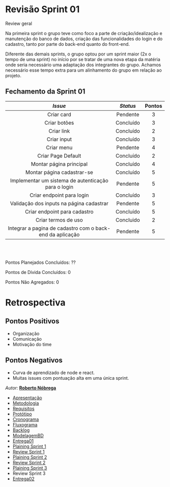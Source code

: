 # Revisão Sprint 01
<p align="justify">
Review geral

Na primeira sprint o grupo teve como foco a parte de criação/idealização e manutenção do banco de dados, criação das funcionalidades do login e do cadastro, tanto por parte do back-end quanto do front-end.

Diferente das demais sprints, o grupo optou por um sprint maior (2x o tempo de uma sprint) no início por se tratar de uma nova etapa da matéria onde seria necessário uma adaptação dos integrantes do grupo. Achamos necessário esse tempo extra para um alinhamento do grupo em relação ao projeto.

</p>

## Fechamento da Sprint 01    

| _Issue_ | _Status_ | Pontos |
| :-----: | :------: | :----: |
| Criar card|Pendente|3
| Criar botões|Concluído| 3 
| Criar link|Concluído| 2 
| Criar input|Concluído|3
|Criar menu|Pendente|4
| Criar Page Default|Concluído|2
| Montar página principal|Concluído|4
| Montar página cadastrar-se|Concluído|5
| Implementar um sistema de autenticação para o login|Pendente|5
| Criar endpoint para login|Concluído|3
| Validação dos inputs na página cadastrar|Pendente|5
| Criar endpoint para cadastro|Concluído|5
| Criar termos de uso|Concluido|2
|Integrar a pagina de cadastro com o back-end da aplicação|Pendente|5

<br/>
<br/>

Pontos Planejados Concluídos: ??

Pontos de Dívida Concluídos:  0   

Pontos Não Agregados: 0


# Retrospectiva




## Pontos Positivos

  - Organização
  - Comunicação
  - Motivação do time
  
## Pontos Negativos

  - Curva de aprendizado de node e react.
  - Muitas issues com pontuação alta em uma única sprint.




*Autor:* **[Roberto Nóbrega](https://github.com/Sayuck)**

- [Apresentação](/Apresentacao.MD)
- [Metodologia](/Metodologia.MD)
- [Requisitos](/Requisitos.MD)
- [Protótipo](/Prototipo.MD)
- [Cronograma](/Cronograma.MD)
- [Fluxograma](/Fluxograma.MD)
- [Backlog](/Backlog.MD)
- [ModelagemBD](/DER-DLD.MD)
- [Entrega01](/Entrega01.MD)
- [Plaining Sprint 1](/Plaining_Sprint1.MD)
- [Review Sprint 1](/Review01.MD)
- [Plaining Sprint 2](/Plaining_Sprint2.MD)
- [Review Sprint 2](/Review02.MD)
- [Plaining Sprint 3](/Plaining_Sprint3.MD)
- Review Sprint 3
- [Entrega02](/Entrega02.MD)